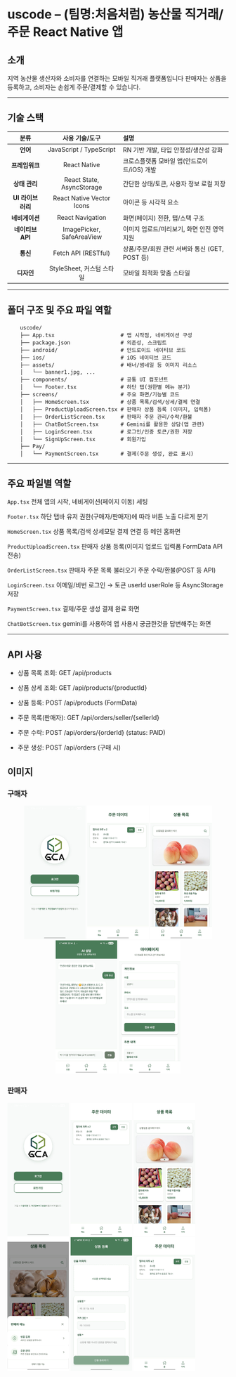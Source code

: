 #  uscode – (팀명:처음처럼) 농산물 직거래/주문 React Native 앱

## 소개
지역 농산물 생산자와 소비자를 연결하는 모바일 직거래 플랫폼입니다
판매자는 상품을 등록하고, 소비자는 손쉽게 주문/결제할 수 있습니다.

---

## 기술 스택

|      분류      |          사용 기술/도구         | 설명                                    |
| :----------: | :-----------------------: | :------------------------------------ |
|    **언어**    |  JavaScript / TypeScript  | RN 기반 개발, 타입 안정성/생산성 강화               |
|   **프레임워크**  |        React Native       | 크로스플랫폼 모바일 앱(안드로이드/iOS) 개발            |
|   **상태 관리**  | React State, AsyncStorage | 간단한 상태/토큰, 사용자 정보 로컬 저장               |
| **UI 라이브러리** | React Native Vector Icons | 아이콘 등 시각적 요소                          |
|   **네비게이션**  |      React Navigation     | 화면(페이지) 전환, 탭/스택 구조                   |
| **네이티브 API** | ImagePicker, SafeAreaView | 이미지 업로드/미리보기, 화면 안전 영역 지원             |
|    **통신**    |    Fetch API (RESTful)    | 상품/주문/회원 관련 서버와 통신 (GET, POST 등)      |
|    **디자인**   |    StyleSheet, 커스텀 스타일    | 모바일 최적화 맞춤 스타일                        |

---

## 폴더 구조 및 주요 파일 역할
```
    uscode/
    ├── App.tsx                     # 앱 시작점, 네비게이션 구성
    ├── package.json                # 의존성, 스크립트
    ├── android/                    # 안드로이드 네이티브 코드
    ├── ios/                        # iOS 네이티브 코드
    ├── assets/                     # 배너/썸네일 등 이미지 리소스
    │   └── banner1.jpg, ...
    ├── components/                 # 공통 UI 컴포넌트
    │   └── Footer.tsx              # 하단 탭(권한별 메뉴 분기)
    ├── screens/                    # 주요 화면/기능별 코드
    │   ├── HomeScreen.tsx          # 상품 목록/검색/상세/결제 연결
    │   ├── ProductUploadScreen.tsx # 판매자 상품 등록 (이미지, 입력폼)
    │   ├── OrderListScreen.tsx     # 판매자 주문 관리/수락/환불
    │   ├── ChatBotScreen.tsx       # Gemini를 활용한 상담(앱 관련)
    │   ├── LoginScreen.tsx         # 로그인/인증 토큰/권한 저장
    │   └── SignUpScreen.tsx        # 회원가입
    ├── Pay/
    │   └── PaymentScreen.tsx       # 결제(주문 생성, 완료 표시)
```

---

## 주요 파일별 역할
`App.tsx`
전체 앱의 시작, 네비게이션(페이지 이동) 세팅

`Footer.tsx`
하단 탭바 유저 권한(구매자/판매자)에 따라 버튼 노출 다르게 분기

`HomeScreen.tsx`
상품 목록/검색 상세모달 결제 연결 등 메인 홈화면

`ProductUploadScreen.tsx`
판매자 상품 등록(이미지 업로드 입력폼 FormData API 전송)

`OrderListScreen.tsx`
판매자 주문 목록 불러오기 주문 수락/환불(POST 등 API)

`LoginScreen.tsx`
이메일/비번 로그인 → 토큰 userId userRole 등 AsyncStorage 저장

`PaymentScreen.tsx`
결제/주문 생성 결제 완료 화면

`ChatBotScreen.tsx`
gemini를 사용하여 앱 사용시 궁금한것을 답변해주는 화면

---

## API 사용
+ 상품 목록 조회: GET /api/products

+ 상품 상세 조회: GET /api/products/{productId}

+ 상품 등록: POST /api/products (FormData)

+ 주문 목록(판매자): GET /api/orders/seller/{sellerId}

+ 주문 수락: POST /api/orders/{orderId} (status: PAID)

+ 주문 생성: POST /api/orders (구매 시)

## 이미지

### 구매자  

<div align="center"> <img src="./assets/app/4.jpg" width="140"/> <img src="./assets/app/5.jpg" width="140"/> <img src="./assets/app/8.jpg" width="140"/> <img src="./assets/app/1.jpg" width="140"/> <img src="./assets/app/2.jpg" width="140"/> </div>

### 판매자  

<div align="left"> <img src="./assets/app/4.jpg" width="140"/> <img src="./assets/app/5.jpg" width="140"/> <img src="./assets/app/9.jpg" width="140"/> <img src="./assets/app/7.jpg" width="140"/> <img src="./assets/app/3.jpg" width="140"/> <img src="./assets/app/5.jpg" width="140"/> </div>